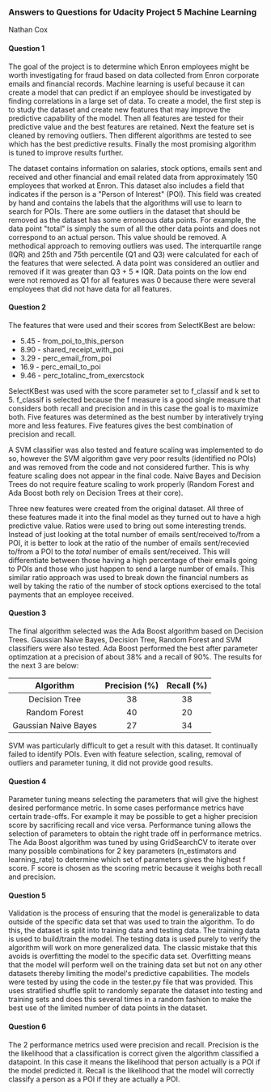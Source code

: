 ### Answers to Questions for Udacity Project 5 Machine Learning

Nathan Cox

#### Question 1
The goal of the project is to determine which Enron employees might be worth investigating for fraud based on data collected from Enron corporate emails and financial records. Machine learning is useful because it can create a model that can predict if an employee should be investigated by finding correlations in a large set of data. To create a model, the first step is to study the dataset and create new features  that may improve the predictive capability of the model. Then all features are tested for their predictive value and the best features are retained. Next the feature set is cleaned by removing outliers. Then different algorithms are tested to see which has the best predictive results. Finally the most promising algorithm is tuned to improve results further. 

The dataset contains information on salaries, stock options, emails sent and received and other financial and email related data from approximately 150 employees that worked at Enron. This dataset also includes a field that indicates if the person is a "Person of Interest" (POI). This field was created by hand and contains the labels that the algorithms will use to learn to search for POIs. There are some outliers in the dataset that should be removed as the dataset has some erroneous data points. For example, the data point "total" is simply the sum of all the other data points and does not correspond to an actual person. This value should be removed. A methodical approach to removing outliers was used. The interquartile range (IQR) and 25th and 75th percentile (Q1 and Q3) were calculated for each of the features that were selected. A data point was considered an outlier and removed if it was greater than Q3 + 5 * IQR. Data points on the low end were not removed as Q1 for all features was 0 because there were several employees that did not have data for all features.

#### Question 2
The features that were used and their scores from SelectKBest are below:
 - 5.45 - from_poi_to_this_person
 - 8.90 - shared_receipt_with_poi
 - 3.29 - perc_email_from_poi
 - 16.9 - perc_email_to_poi
 - 9.46 - perc_totalinc_from_exercstock 
 
 SelectKBest was used with the score parameter set to f_classif and k set to 5. f_classif is selected because the f measure is a good single measure that considers both recall and precision and in this case the goal is to maximize both. Five features was determined as the best number by interatively trying more and less features. Five features gives the best combination of precision and recall.
 
 A SVM classifier was also tested and feature scaling was implemented to do so, however the SVM algorithm gave very poor results (identified no POIs) and was removed from the code and not considered further. This is why feature scaling does not appear in the final code. Naive Bayes and Decision Trees do not require feature scaling to work properly (Random Forest and Ada Boost both rely on Decision Trees at their core).
 
 Three new features were created from the original dataset. All three of these features made it into the final model as they turned out to have a high predictive value. Ratios were used to bring out some interesting trends. Instead of just looking at the total number of emails sent/received to/from a POI, it is better to look at the ratio of the number of emails sent/recevied to/from a POI to the *total* number of emails sent/received. This will differentiate between those having a high percentage of their emails going to POIs and those who just happen to send a large number of emails. This similar ratio approach was used to break down the financial numbers as well by taking the ratio of the number of stock options exercised to the total payments that an employee received. 
 
#### Question 3 
The final algorithm selected was the Ada Boost algorithm based on Decision Trees. Gaussian Naive Bayes, Decision Tree, Random Forest and SVM classifiers were also tested. Ada Boost performed the best after parameter optimzation at a precision of about 38% and a recall of 90%. The results for the next 3 are below:

| Algorithm | Precision (%) | Recall (%) |
|:--------------:|:---------------:|:------------:|
|Decision Tree | 38 | 38|
|Random Forest | 40 | 20 |
|Gaussian Naive Bayes | 27 | 34 |

SVM was particularly difficult to get a result with this dataset. It continually failed to identify POIs. Even with feature selection, scaling, removal of outliers and parameter tuning, it did not provide good results.

#### Question 4
Parameter tuning means selecting the parameters that will give the highest desired performance metric. In some cases performance metrics have certain trade-offs. For example it may be possible to get a higher precision score by sacrificing recall and vice versa. Performance tuning allows the selection of parameters to obtain the right trade off in performance metrics. The Ada Boost algorithm was tuned by using GridSearchCV to iterate over many possible combinations for 2 key parameters (n_estimators and learning_rate) to determine which set of parameters gives the highest f score. F score is chosen as the scoring metric because it weighs both recall and precision.

#### Question 5
 Validation is the process of ensuring that the model is generalizable to data outside of the specific data set that was used to train the algorithm. To do this, the dataset is split into training data and testing data. The training data is used to build/train the model. The testing data is used purely to verify the algorithm will work on more generalized data. The classic mistake that this avoids is overfitting the model to the specific data set. Overfitting means that the model will perform well on the training data set but not on any other datasets thereby limiting the model's predictive capabilities. The models were tested by using the code in the tester.py file that was provided. This uses stratified shuffle split to randomly separate the dataset into testing and training sets and does this several times in a random fashion to make the best use of the limited number of data points in the dataset.
 
#### Question 6
The 2 performance metrics used were precision and recall. Precision is the the likelihood that a classification is correct given the algorithm classified a datapoint. In this case it means the likelihood that person actually is a POI if the model predicted it. Recall is the likelihood that the model will correctly classify a person as a POI if they are actually a POI.
 